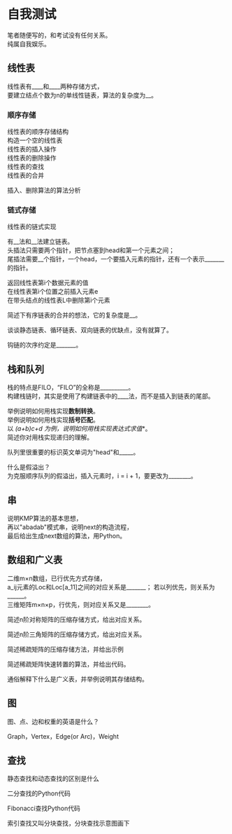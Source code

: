 # 自我测试

笔者随便写的，和考试没有任何关系。  
纯属自我娱乐。

## 线性表

线性表有____和____两种存储方式，  
要建立结点个数为n的单线性链表，算法的复杂度为__。

### 顺序存储

线性表的顺序存储结构  
构造一个空的线性表  
线性表的插入操作  
线性表的删除操作  
线性表的查找  
线性表的合并

插入、删除算法的算法分析

### 链式存储

线性表的链式实现

有__法和__法建立链表。  
头插法只需要两个指针，把节点塞到head和第一个元素之间；  
尾插法需要__个指针，一个head，一个要插入元素的指针，还有一个表示_______的指针。

返回线性表第i个数据元素的值  
在线性表第i个位置之前插入元素e  
在带头结点的线性表L中删除第i个元素

简述下有序链表的合并的想法，它的复杂度是__。

谈谈静态链表、循环链表、双向链表的优缺点，没有就算了。

钩链的次序约定是_______。

## 栈和队列

栈的特点是FILO，“FILO”的全称是__________。  
构建栈链时，其实是使用了构建链表中的____法，而不是插入到链表的尾部。

举例说明如何用栈实现**数制转换**。  
举例说明如何用栈实现**括号匹配**。  
以 **(a+b)*c+d** 为例，说明如何用栈实现**表达式求值**。  
简述你对用栈实现递归的理解。

队列里很重要的标识英文单词为"head"和_____。

什么是假溢出？  
为克服顺序队列的假溢出，插入元素时，i = i + 1，要更改为________。  

## 串

说明KMP算法的基本思想，  
再以"abadab"模式串，说明next的构造流程，  
最后给出生成next数组的算法，用Python。

## 数组和广义表

二维m×n数组，已行优先方式存储，  
a_ij元素的Loc和Loc[a_11]之间的对应关系是_______；
若以列优先，则关系为______。  
三维矩阵m×n×p，行优先，则对应关系又是________。

简述n阶对称矩阵的压缩存储方式，给出对应关系。

简述n阶三角矩阵的压缩存储方式，给出对应关系。

简述稀疏矩阵的压缩存储方法，并给出示例

简述稀疏矩阵快速转置的算法，并给出代码。

通俗解释下什么是广义表，并举例说明其存储结构。

## 图

图、点、边和权重的英语是什么？

Graph，Vertex，Edge(or Arc)，Weight

## 查找

静态查找和动态查找的区别是什么

二分查找的Python代码

Fibonacci查找Python代码

索引查找又叫分块查找，分块查找示意图画下
